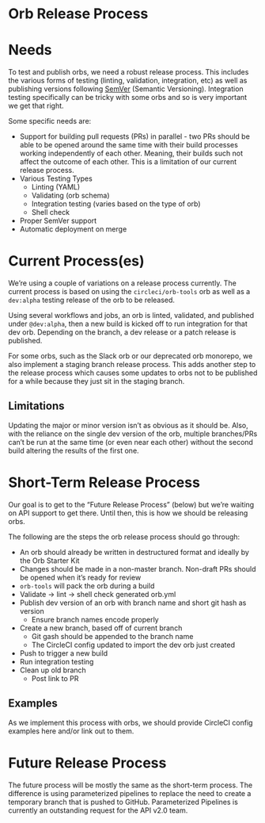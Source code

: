
# Orb Release Process


# Needs
To test and publish orbs, we need a robust release process. This includes the various forms of testing (linting, validation, integration, etc) as well as publishing versions following [SemVer](https://semver.org/) (Semantic Versioning). Integration testing specifically can be tricky with some orbs and so is very important we get that right.

Some specific needs are:



*   Support for building pull requests (PRs) in parallel - two PRs should be able to be opened around the same time with their build processes working independently of each other. Meaning, their builds such not affect the outcome of each other. This is a limitation of our current release process.
*   Various Testing Types
    *   Linting (YAML)
    *   Validating (orb schema)
    *   Integration testing (varies based on the type of orb)
    *   Shell check
*   Proper SemVer support
*   Automatic deployment on merge


# Current Process(es)

We’re using a couple of variations on a release process currently. The current process is based on using the `circleci/orb-tools` orb as well as a `dev:alpha` testing release of the orb to be released.

Using several workflows and jobs, an orb is linted, validated, and published under `@dev:alpha`, then a new build is kicked off to run integration for that dev orb. Depending on the branch, a dev release or a patch release is published.

For some orbs, such as the Slack orb or our deprecated orb monorepo, we also implement a staging branch release process. This adds another step to the release process which causes some updates to orbs not to be published for a while because they just sit in the staging branch.


## Limitations

Updating the major or minor version isn’t as obvious as it should be. Also, with the reliance on the single dev version of the orb, multiple branches/PRs can’t be run at the same time (or even near each other) without the second build altering the results of the first one.


# Short-Term Release Process

Our goal is to get to the “Future Release Process” (below) but we’re waiting on API support to get there. Until then, this is how we should be releasing orbs.

The following are the steps the orb release process should go through:



*   An orb should already be written in destructured format and ideally by the Orb Starter Kit
*   Changes should be made in a non-master branch. Non-draft PRs should be opened when it’s ready for review
*   `orb-tools` will pack the orb during a build
*   Validate -> lint -> shell check generated orb.yml
*   Publish dev version of an orb with branch name and short git hash as version
    *   Ensure branch names encode properly
*   Create a new branch, based off of current branch
    *   Git gash should be appended to the branch name
    *   The CircleCI config updated to import the dev orb just created
*   Push to trigger a new build
*   Run integration testing
*   Clean up old branch
    *   Post link to PR


## Examples

As we implement this process with orbs, we should provide CircleCI config examples here and/or link out to them.


# Future Release Process

The future process will be mostly the same as the short-term process. The difference is using parameterized pipelines to replace the need to create a temporary branch that is pushed to GitHub. Parameterized Pipelines is currently an outstanding request for the API v2.0 team.
